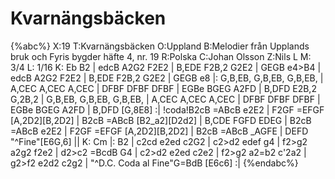 # Kvarnängsbäcken

{%abc%}
X:19
T:Kvarnängsbäcken
O:Uppland
B:Melodier från Upplands bruk och Fyris bygder häfte 4, nr. 19
R:Polska
C:Johan Olsson
Z:Nils L
M: 3/4
L: 1/16
K: Eb
B2 | edcB A2G2 F2E2 | B,EDE F2B,2 G2E2 | GEGB e4>B4 | edcB A2G2 F2E2 | 
     B,EDE F2B,2 G2E2 | GEGB e8 |: G,B,EB, G,B,EB, G,B,EB, | A,CEC A,CEC A,CEC |
 DFBF DFBF DFBF | EGBe BGEG A2FD | B,DFD E2B,2 G,2B,2 | G,B,EB, G,B,EB, G,B,EB, | 
A,CEC A,CEC A,CEC | DFBF DFBF DFBF | EGBe BGEG A2FD | B,DFD [G,8E8] :|
!coda!B2cB =ABcB e2E2 | F2GF =EFGF [A,2D2][B,2D2] | B2cB =ABcB [B2_a2][D2d2] | B,CDE FGFD EDEG |
      B2cB =ABcB e2E2 | F2GF =EFGF [A,2D2][B,2D2] | B2cB =ABcB _AGFE | DEFD "^Fine"[E6G,6] || 
K: Cm
|: B2 | c2cd e2ed c2G2 | c2>d2 edef g4 | f2>g2 a2g2 f2e2 | d2>c2 =BcdB G4 | 
      c2>d2 e2ed c2e2 | f2>g2 a2=b2 c'2a2 | g2>f2 e2d2 c2g2 | "^D.C. Coda al Fine"G=BdB [E6c6] :|
{%endabc%}
